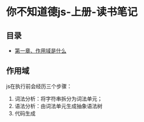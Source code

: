 # 你不知道德js-上册-读书笔记

## 目录
- [第一章、作用域是什么](#作用域)

## 作用域
js在执行前会经历三个步骤：
1. 词法分析：将字符串拆分为词法单元；
2. 语法分析：由词法单元生成抽象语法树
3. 代码生成